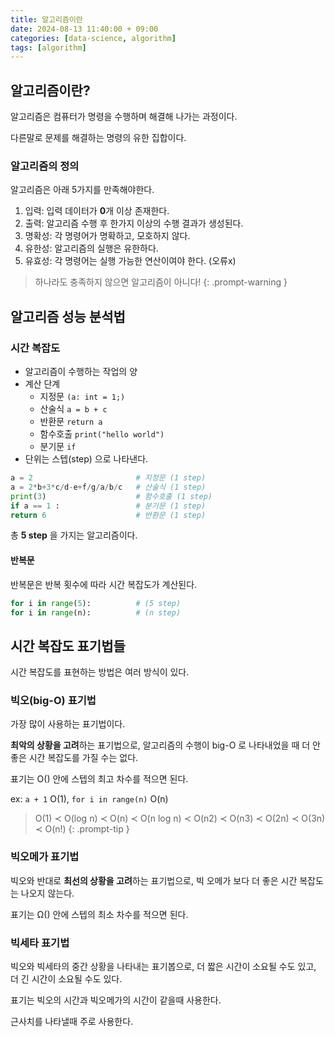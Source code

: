 ```yaml
---
title: 알고리즘이란
date: 2024-08-13 11:40:00 + 09:00
categories: [data-science, algorithm]
tags: [algorithm]
---
```


## 알고리즘이란?
알고리즘은 컴퓨터가 명령을 수행하며 해결해 나가는 과정이다.

다른말로 문제를 해결하는 명령의 유한 집합이다.

### 알고리즘의 정의
알고리즘은 아래 5가지를 만족해야한다.
1. 입력: 입력 데이터가 **0**개 이상 존재한다.
2. 출력: 알고리즘 수행 후 한가지 이상의 수행 결과가 생성된다.
3. 명확성: 각 명령어가 명확하고, 모호하지 않다.
4. 유한성: 알고리즘의 실행은 유한하다.
5. 유효성: 각 명령어는 실행 가능한 연산이여야 한다. (오류x)
> 하나라도 충족하지 않으면 알고리즘이 아니다!
{: .prompt-warning }

## 알고리즘 성능 분석법
### 시간 복잡도
- 알고리즘이 수행하는 작업의 양
- 계산 단계
  - 지정문 `(a: int = 1;)`
  - 산술식 `a = b + c`
  - 반환문 `return a`
  - 함수호출 `print("hello world")`
  - 분기문 `if`
- 단위는 스텝(step) 으로 나타낸다.

```python
a = 2                       # 지정문 (1 step)
a = 2*b+3*c/d-e+f/g/a/b/c   # 산술식 (1 step)
print(3)                    # 함수호출 (1 step)
if a == 1 :                 # 분기문 (1 step)
return 6                    # 반환문 (1 step)
```
총 **5 step** 을 가지는 알고리즘이다.

#### 반복문
반복문은 반복 횟수에 따라 시간 복잡도가 계산된다.
```python
for i in range(5):          # (5 step)
for i in range(n):          # (n step)
```

## 시간 복잡도 표기법들
시간 복잡도를 표현하는 방법은 여러 방식이 있다.

### 빅오(big-O) 표기법
가장 많이 사용하는 표기법이다.

**최악의 상황을 고려**하는 표기법으로, 알고리즘의 수행이 big-O 로 나타내었을 때 더 안좋은 시간 복잡도를 가질 수는 없다.

표기는 O() 안에 스텝의 최고 차수를 적으면 된다.

ex: `a + 1` O(1), `for i in range(n)` O(n)

> O(1) ≺ O(log n) ≺ O(n) ≺ O(n log n) ≺ O(n2) ≺ O(n3) ≺ O(2n) ≺ O(3n) ≺ O(n!)
{: .prompt-tip }


### 빅오메가 표기법
빅오와 반대로 **최선의 상황을 고려**하는 표기법으로, 빅 오메가 보다 더 좋은 시간 복잡도는 나오지 않는다.

표기는 Ω() 안에 스텝의 최소 차수를 적으면 된다.

### 빅세타 표기법
빅오와 빅세타의 중간 상황을 나타내는 표기봅으로, 더 짧은 시간이 소요될 수도 있고, 더 긴 시간이 소요될 수도 있다.

표기는 빅오의 시간과 빅오메가의 시간이 같을때 사용한다.

근사치를 나타낼때 주로 사용한다.
